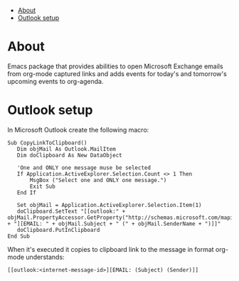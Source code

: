 - [About](#sec-1)
- [Outlook setup](#sec-2)

# About<a id="sec-1"></a>

Emacs package that provides abilities to open Microsoft Exchange emails from org-mode captured links and adds events for today's and tomorrow's upcoming events to org-agenda.

# Outlook setup<a id="sec-2"></a>

In Microsoft Outlook create the following macro:

```
Sub CopyLinkToClipboard()
   Dim objMail As Outlook.MailItem
   Dim doClipboard As New DataObject

   'One and ONLY one message muse be selected
   If Application.ActiveExplorer.Selection.Count <> 1 Then
       MsgBox ("Select one and ONLY one message.")
       Exit Sub
   End If

   Set objMail = Application.ActiveExplorer.Selection.Item(1)
   doClipboard.SetText "[[outlook:" + objMail.PropertyAccessor.GetProperty("http://schemas.microsoft.com/mapi/proptag/0x1035001F") + "][EMAIL: " + objMail.Subject + " (" + objMail.SenderName + ")]]"
   doClipboard.PutInClipboard
End Sub
```

When it's executed it copies to clipboard link to the message in format org-mode understands:

```
[[outlook:<internet-message-id>][EMAIL: (Subject) (Sender)]]
```
